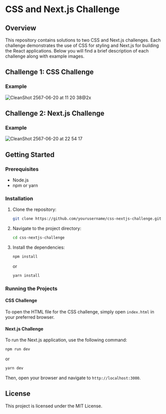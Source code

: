 # CSS and Next.js Challenge

## Overview
This repository contains solutions to two CSS and Next.js challenges. Each challenge demonstrates the use of CSS for styling and Next.js for building the React applications. Below you will find a brief description of each challenge along with example images.

## Challenge 1: CSS Challenge

### Example
![CleanShot 2567-06-20 at 11 20 38@2x](https://github.com/topspinppy/dohome-assignment/assets/18381211/98d02611-9156-4687-bd91-61aaef29d9f8)


## Challenge 2: Next.js Challenge
### Example
![CleanShot 2567-06-20 at 22 54 17](https://github.com/topspinppy/dohome-assignment/assets/18381211/8c4959b6-cf56-4f39-9c3d-2fc524cdf259)


## Getting Started

### Prerequisites
- Node.js
- npm or yarn

### Installation
1. Clone the repository:
   ```bash
   git clone https://github.com/yourusername/css-nextjs-challenge.git
   ```
2. Navigate to the project directory:
   ```bash
   cd css-nextjs-challenge
   ```
3. Install the dependencies:
   ```bash
   npm install
   ```
   or
   ```bash
   yarn install
   ```

### Running the Projects

#### CSS Challenge
To open the HTML file for the CSS challenge, simply open `index.html` in your preferred browser.

#### Next.js Challenge
To run the Next.js application, use the following command:
```bash
npm run dev
```
or
```bash
yarn dev
```
Then, open your browser and navigate to `http://localhost:3000`.

## License
This project is licensed under the MIT License.
